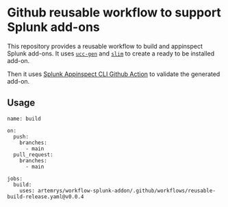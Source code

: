 # Github reusable workflow to support Splunk add-ons

This repository provides a reusable workflow to build and appinspect Splunk add-ons. It uses [`ucc-gen`](https://github.com/splunk/addonfactory-ucc-generator) and [`slim`](https://pypi.org/project/splunk-packaging-toolkit/) to create a ready to be installed add-on.

Then it uses [Splunk Appinspect CLI Github Action](https://github.com/splunk/appinspect-cli-action) to validate the generated add-on.

## Usage

```
name: build

on:
  push:
    branches:
      - main
  pull_request:
    branches:
      - main

jobs:
  build:
    uses: artemrys/workflow-splunk-addon/.github/workflows/reusable-build-release.yaml@v0.0.4
```
